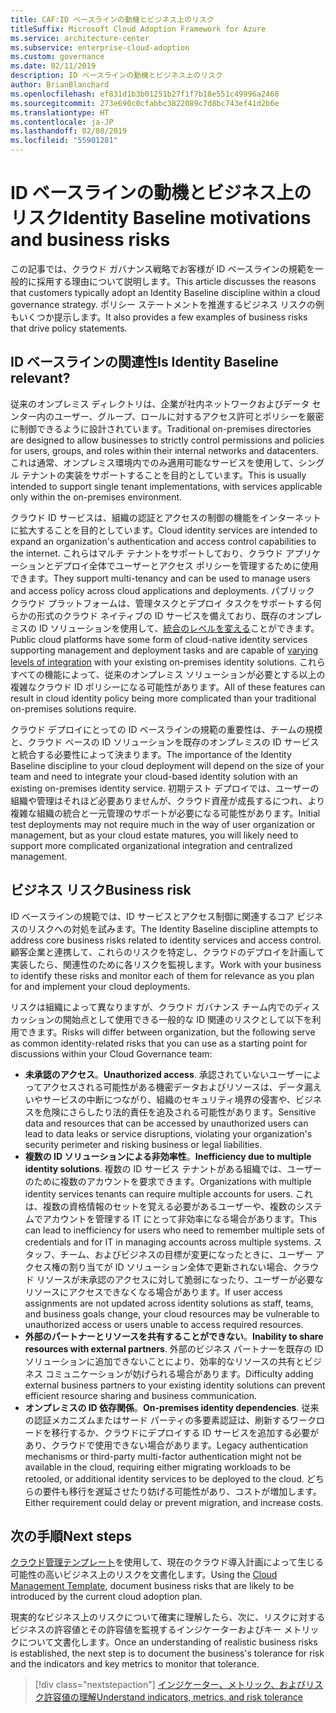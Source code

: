```yaml
---
title: CAF:ID ベースラインの動機とビジネス上のリスク
titleSuffix: Microsoft Cloud Adoption Framework for Azure
ms.service: architecture-center
ms.subservice: enterprise-cloud-adoption
ms.custom: governance
ms.date: 02/11/2019
description: ID ベースラインの動機とビジネス上のリスク
author: BrianBlanchard
ms.openlocfilehash: ef831d1b3b01251b27f1f7b18e551c49996a2468
ms.sourcegitcommit: 273e690c0cfabbc3822089c7d8bc743ef41d2b6e
ms.translationtype: HT
ms.contentlocale: ja-JP
ms.lasthandoff: 02/08/2019
ms.locfileid: "55901281"
---
```

# <a name="identity-baseline-motivations-and-business-risks"></a><span data-ttu-id="ed061-103">ID ベースラインの動機とビジネス上のリスク</span><span class="sxs-lookup"><span data-stu-id="ed061-103">Identity Baseline motivations and business risks</span></span>

<span data-ttu-id="ed061-104">この記事では、クラウド ガバナンス戦略でお客様が ID ベースラインの規範を一般的に採用する理由について説明します。</span><span class="sxs-lookup"><span data-stu-id="ed061-104">This article discusses the reasons that customers typically adopt an Identity Baseline discipline within a cloud governance strategy.</span></span> <span data-ttu-id="ed061-105">ポリシー ステートメントを推進するビジネス リスクの例もいくつか提示します。</span><span class="sxs-lookup"><span data-stu-id="ed061-105">It also provides a few examples of business risks that drive policy statements.</span></span>

<!-- markdownlint-disable MD026 -->

## <a name="is-identity-baseline-relevant"></a><span data-ttu-id="ed061-106">ID ベースラインの関連性</span><span class="sxs-lookup"><span data-stu-id="ed061-106">Is Identity Baseline relevant?</span></span>

<span data-ttu-id="ed061-107">従来のオンプレミス ディレクトリは、企業が社内ネットワークおよびデータ センター内のユーザー、グループ、ロールに対するアクセス許可とポリシーを厳密に制御できるように設計されています。</span><span class="sxs-lookup"><span data-stu-id="ed061-107">Traditional on-premises directories are designed to allow businesses to strictly control permissions and policies for users, groups, and roles within their internal networks and datacenters.</span></span> <span data-ttu-id="ed061-108">これは通常、オンプレミス環境内でのみ適用可能なサービスを使用して、シングル テナントの実装をサポートすることを目的としています。</span><span class="sxs-lookup"><span data-stu-id="ed061-108">This is usually intended to support single tenant implementations, with services applicable only within the on-premises environment.</span></span>

<span data-ttu-id="ed061-109">クラウド ID サービスは、組織の認証とアクセスの制御の機能をインターネットに拡大することを目的としています。</span><span class="sxs-lookup"><span data-stu-id="ed061-109">Cloud identity services are intended to expand an organization's authentication and access control capabilities to the internet.</span></span> <span data-ttu-id="ed061-110">これらはマルチ テナントをサポートしており、クラウド アプリケーションとデプロイ全体でユーザーとアクセス ポリシーを管理するために使用できます。</span><span class="sxs-lookup"><span data-stu-id="ed061-110">They support multi-tenancy and can be used to manage users and access policy across cloud applications and deployments.</span></span> <span data-ttu-id="ed061-111">パブリック クラウド プラットフォームは、管理タスクとデプロイ タスクをサポートする何らかの形式のクラウド ネイティブの ID サービスを備えており、既存のオンプレミスの ID ソリューションを使用して、[統合のレベルを変える](../../decision-guides/identity/overview.md)ことができます。</span><span class="sxs-lookup"><span data-stu-id="ed061-111">Public cloud platforms have some form of cloud-native identity services supporting management and deployment tasks and are capable of [varying levels of integration](../../decision-guides/identity/overview.md) with your existing on-premises identity solutions.</span></span> <span data-ttu-id="ed061-112">これらすべての機能によって、従来のオンプレミス ソリューションが必要とする以上の複雑なクラウド ID ポリシーになる可能性があります。</span><span class="sxs-lookup"><span data-stu-id="ed061-112">All of these features can result in cloud identity policy being more complicated than your traditional on-premises solutions require.</span></span>

<span data-ttu-id="ed061-113">クラウド デプロイにとっての ID ベースラインの規範の重要性は、チームの規模と、クラウド ベースの ID ソリューションを既存のオンプレミスの ID サービスと統合する必要性によって決まります。</span><span class="sxs-lookup"><span data-stu-id="ed061-113">The importance of the Identity Baseline discipline to your cloud deployment will depend on the size of your team and need to integrate your cloud-based identity solution with an existing on-premises identity service.</span></span> <span data-ttu-id="ed061-114">初期テスト デプロイでは、ユーザーの組織や管理はそれほど必要ありませんが、クラウド資産が成長するにつれ、より複雑な組織の統合と一元管理のサポートが必要になる可能性があります。</span><span class="sxs-lookup"><span data-stu-id="ed061-114">Initial test deployments may not require much in the way of user organization or management, but as your cloud estate matures, you will likely need to support more complicated organizational integration and centralized management.</span></span>

## <a name="business-risk"></a><span data-ttu-id="ed061-115">ビジネス リスク</span><span class="sxs-lookup"><span data-stu-id="ed061-115">Business risk</span></span>

<span data-ttu-id="ed061-116">ID ベースラインの規範では、ID サービスとアクセス制御に関連するコア ビジネスのリスクへの対処を試みます。</span><span class="sxs-lookup"><span data-stu-id="ed061-116">The Identity Baseline discipline attempts to address core business risks related to identity services and access control.</span></span> <span data-ttu-id="ed061-117">顧客企業と連携して、これらのリスクを特定し、クラウドのデプロイを計画して実装したら、関連性のために各リスクを監視します。</span><span class="sxs-lookup"><span data-stu-id="ed061-117">Work with your business to identify these risks and monitor each of them for relevance as you plan for and implement your cloud deployments.</span></span>

<span data-ttu-id="ed061-118">リスクは組織によって異なりますが、クラウド ガバナンス チーム内でのディスカッションの開始点として使用できる一般的な ID 関連のリスクとして以下を利用できます。</span><span class="sxs-lookup"><span data-stu-id="ed061-118">Risks will differ between organization, but the following serve as common identity-related risks that you can use as a starting point for discussions within your Cloud Governance team:</span></span>

- <span data-ttu-id="ed061-119">**未承認のアクセス**。</span><span class="sxs-lookup"><span data-stu-id="ed061-119">**Unauthorized access**.</span></span> <span data-ttu-id="ed061-120">承認されていないユーザーによってアクセスされる可能性がある機密データおよびリソースは、データ漏えいやサービスの中断につながり、組織のセキュリティ境界の侵害や、ビジネスを危険にさらしたり法的責任を追及される可能性があります。</span><span class="sxs-lookup"><span data-stu-id="ed061-120">Sensitive data and resources that can be accessed by unauthorized users can lead to data leaks or service disruptions, violating your organization's security perimeter and risking business or legal liabilities.</span></span>
- <span data-ttu-id="ed061-121">**複数の ID ソリューションによる非効率性**。</span><span class="sxs-lookup"><span data-stu-id="ed061-121">**Inefficiency due to multiple identity solutions**.</span></span> <span data-ttu-id="ed061-122">複数の ID サービス テナントがある組織では、ユーザーのために複数のアカウントを要求できます。</span><span class="sxs-lookup"><span data-stu-id="ed061-122">Organizations with multiple identity services tenants can require multiple accounts for users.</span></span> <span data-ttu-id="ed061-123">これは、複数の資格情報のセットを覚える必要があるユーザーや、複数のシステムでアカウントを管理する IT にとって非効率になる場合があります。</span><span class="sxs-lookup"><span data-stu-id="ed061-123">This can lead to inefficiency for users who need to remember multiple sets of credentials and for IT in managing accounts across multiple systems.</span></span> <span data-ttu-id="ed061-124">スタッフ、チーム、およびビジネスの目標が変更になったときに、ユーザー アクセス権の割り当てが ID ソリューション全体で更新されない場合、クラウド リソースが未承認のアクセスに対して脆弱になったり、ユーザーが必要なリソースにアクセスできなくなる場合があります。</span><span class="sxs-lookup"><span data-stu-id="ed061-124">If user access assignments are not updated across identity solutions as staff, teams, and business goals change, your cloud resources may be vulnerable to unauthorized access or users unable to access required resources.</span></span>
- <span data-ttu-id="ed061-125">**外部のパートナーとリソースを共有することができない**。</span><span class="sxs-lookup"><span data-stu-id="ed061-125">**Inability to share resources with external partners**.</span></span> <span data-ttu-id="ed061-126">外部のビジネス パートナーを既存の ID ソリューションに追加できないことにより、効率的なリソースの共有とビジネス コミュニケーションが妨げられる場合があります。</span><span class="sxs-lookup"><span data-stu-id="ed061-126">Difficulty adding external business partners to your existing identity solutions can prevent efficient resource sharing and business communication.</span></span>
- <span data-ttu-id="ed061-127">**オンプレミスの ID 依存関係**。</span><span class="sxs-lookup"><span data-stu-id="ed061-127">**On-premises identity dependencies**.</span></span> <span data-ttu-id="ed061-128">従来の認証メカニズムまたはサード パーティの多要素認証は、刷新するワークロードを移行するか、クラウドにデプロイする ID サービスを追加する必要があり、クラウドで使用できない場合があります。</span><span class="sxs-lookup"><span data-stu-id="ed061-128">Legacy authentication mechanisms or third-party multi-factor authentication might not be available in the cloud, requiring either migrating workloads to be retooled, or additional identity services to be deployed to the cloud.</span></span> <span data-ttu-id="ed061-129">どちらの要件も移行を遅延させたり妨げる可能性があり、コストが増加します。</span><span class="sxs-lookup"><span data-stu-id="ed061-129">Either requirement could delay or prevent migration, and increase costs.</span></span>

## <a name="next-steps"></a><span data-ttu-id="ed061-130">次の手順</span><span class="sxs-lookup"><span data-stu-id="ed061-130">Next steps</span></span>

<span data-ttu-id="ed061-131">[クラウド管理テンプレート](./template.md)を使用して、現在のクラウド導入計画によって生じる可能性の高いビジネス上のリスクを文書化します。</span><span class="sxs-lookup"><span data-stu-id="ed061-131">Using the [Cloud Management Template](./template.md), document business risks that are likely to be introduced by the current cloud adoption plan.</span></span>

<span data-ttu-id="ed061-132">現実的なビジネス上のリスクについて確実に理解したら、次に、リスクに対するビジネスの許容値とその許容値を監視するインジケーターおよびキー メトリックについて文書化します。</span><span class="sxs-lookup"><span data-stu-id="ed061-132">Once an understanding of realistic business risks is established, the next step is to document the business's tolerance for risk and the indicators and key metrics to monitor that tolerance.</span></span>

> [!div class="nextstepaction"]
> [<span data-ttu-id="ed061-133">インジケーター、メトリック、およびリスク許容値の理解</span><span class="sxs-lookup"><span data-stu-id="ed061-133">Understand indicators, metrics, and risk tolerance</span></span>](./metrics-tolerance.md)